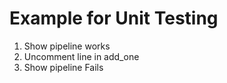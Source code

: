 # Example for Unit Testing

1) Show pipeline works
2) Uncomment line in add_one
3) Show pipeline Fails
